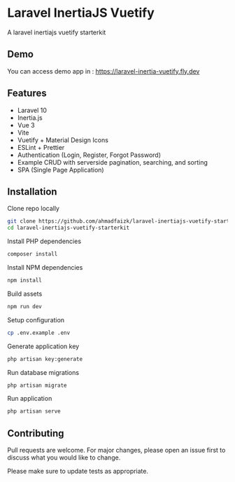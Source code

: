 # Laravel InertiaJS Vuetify

A laravel inertiajs vuetify starterkit

## Demo

You can access demo app in : <https://laravel-inertia-vuetify.fly.dev>

## Features

-   Laravel 10
-   Inertia.js
-   Vue 3
-   Vite
-   Vuetify + Material Design Icons
-   ESLint + Prettier
-   Authentication (Login, Register, Forgot Password)
-   Example CRUD with serverside pagination, searching, and sorting
-   SPA (Single Page Application)

## Installation

Clone repo locally

```bash
git clone https://github.com/ahmadfaizk/laravel-inertiajs-vuetify-starterkit
cd laravel-inertiajs-vuetify-starterkit
```

Install PHP dependencies

```bash
composer install
```

Install NPM dependencies

```bash
npm install
```

Build assets

```bash
npm run dev
```

Setup configuration

```bash
cp .env.example .env
```

Generate application key

```bash
php artisan key:generate
```

Run database migrations

```bash
php artisan migrate
```

Run application

```bash
php artisan serve
```

## Contributing

Pull requests are welcome. For major changes, please open an issue first to discuss what you would like to change.

Please make sure to update tests as appropriate.
